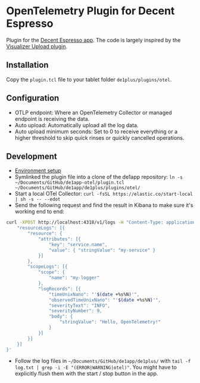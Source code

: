 # OpenTelemetry Plugin for Decent Espresso

Plugin for the [Decent Espresso app](https://github.com/decentespresso/de1app). The code is largely inspired by the [Visualizer Upload plugin](https://github.com/decentespresso/de1app/blob/main/de1plus/plugins/visualizer_upload/plugin.tcl).


## Installation

Copy the `plugin.tcl` file to your tablet folder `de1plus/plugins/otel`.


## Configuration

* OTLP endpoint: Where an OpenTelemetry Collector or managed endpoint is receiving the data.
* Auto upload: Automatically upload all the log data.
* Auto upload minimum seconds: Set to 0 to receive everything or a higher threshold to skip quick rinses or quickly cancelled operations.


## Development

* [Environment setup](https://github.com/decentespresso/de1app/blob/main/documentation/de1_app_plugin_development_overview.md#set-up-your-development-environment)
* Symlinked the plugin file into a clone of the de1app repository: `ln -s ~/Documents/GitHub/de1app-otel/plugin.tcl
~/Documents/GitHub/de1app/de1plus/plugins/otel/`
* Start a local OTel Collector: `curl -fsSL https://elastic.co/start-local | sh -s -- --edot`
* Send the following request and find the result in Kibana to make sure it's working end to end:

```sh
curl -XPOST http://localhost:4318/v1/logs -H "Content-Type: application/json" -d '{
    "resourceLogs": [{
        "resource": {
            "attributes": [{
                "key": "service.name",
                "value": { "stringValue": "my-service" }
            }]
        },
        "scopeLogs": [{
            "scope": {
                "name": "my-logger"
            },
            "logRecords": [{
                "timeUnixNano": "'$(date +%s%N)'",
                "observedTimeUnixNano": "'$(date +%s%N)'",
                "severityText": "INFO",
                "severityNumber": 9,
                "body": {
                    "stringValue": "Hello, OpenTelemetry!"
                }
            }]
        }]
    }]
}'
```

* Follow the log files in `~/Documents/GitHub/de1app/de1plus/` with `tail -f log.txt | grep -i -E "(ERROR|WARNING|otel)"`. You might have to explicitly flush them with the start / stop button in the app.
